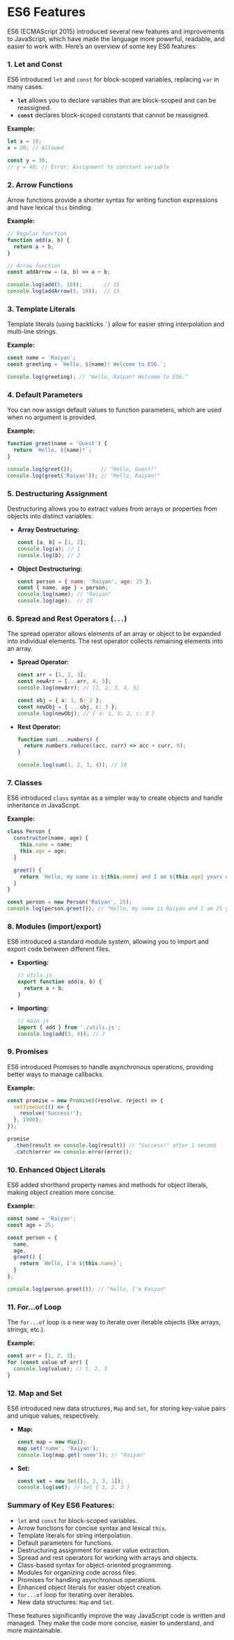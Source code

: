 # ES6 Features

ES6 (ECMAScript 2015) introduced several new features and improvements to JavaScript, which have made the language more powerful, readable, and easier to work with. Here’s an overview of some key ES6 features:

### 1. **Let and Const**
ES6 introduced `let` and `const` for block-scoped variables, replacing `var` in many cases.

- **`let`** allows you to declare variables that are block-scoped and can be reassigned.
- **`const`** declares block-scoped constants that cannot be reassigned.

**Example:**
```js
let x = 10;
x = 20; // Allowed

const y = 30;
// y = 40; // Error: Assignment to constant variable
```

### 2. **Arrow Functions**
Arrow functions provide a shorter syntax for writing function expressions and have lexical `this` binding.

**Example:**
```js
// Regular function
function add(a, b) {
  return a + b;
}

// Arrow function
const addArrow = (a, b) => a + b;

console.log(add(5, 10));       // 15
console.log(addArrow(5, 10));  // 15
```

### 3. **Template Literals**
Template literals (using backticks `` ` ``) allow for easier string interpolation and multi-line strings.

**Example:**
```js
const name = 'Raiyan';
const greeting = `Hello, ${name}! Welcome to ES6.`;

console.log(greeting); // "Hello, Raiyan! Welcome to ES6."
```

### 4. **Default Parameters**
You can now assign default values to function parameters, which are used when no argument is provided.

**Example:**
```js
function greet(name = 'Guest') {
  return `Hello, ${name}!`;
}

console.log(greet());         // "Hello, Guest!"
console.log(greet('Raiyan')); // "Hello, Raiyan!"
```

### 5. **Destructuring Assignment**
Destructuring allows you to extract values from arrays or properties from objects into distinct variables.

- **Array Destructuring:**
  ```js
  const [a, b] = [1, 2];
  console.log(a); // 1
  console.log(b); // 2
  ```

- **Object Destructuring:**
  ```js
  const person = { name: 'Raiyan', age: 25 };
  const { name, age } = person;
  console.log(name); // "Raiyan"
  console.log(age);  // 25
  ```

### 6. **Spread and Rest Operators (`...`)**
The spread operator allows elements of an array or object to be expanded into individual elements. The rest operator collects remaining elements into an array.

- **Spread Operator:**
  ```js
  const arr = [1, 2, 3];
  const newArr = [...arr, 4, 5];
  console.log(newArr); // [1, 2, 3, 4, 5]

  const obj = { a: 1, b: 2 };
  const newObj = { ...obj, c: 3 };
  console.log(newObj); // { a: 1, b: 2, c: 3 }
  ```

- **Rest Operator:**
  ```js
  function sum(...numbers) {
    return numbers.reduce((acc, curr) => acc + curr, 0);
  }

  console.log(sum(1, 2, 3, 4)); // 10
  ```

### 7. **Classes**
ES6 introduced `class` syntax as a simpler way to create objects and handle inheritance in JavaScript.

**Example:**
```js
class Person {
  constructor(name, age) {
    this.name = name;
    this.age = age;
  }

  greet() {
    return `Hello, my name is ${this.name} and I am ${this.age} years old.`;
  }
}

const person = new Person('Raiyan', 25);
console.log(person.greet()); // "Hello, my name is Raiyan and I am 25 years old."
```

### 8. **Modules (import/export)**
ES6 introduced a standard module system, allowing you to import and export code between different files.

- **Exporting:**
  ```js
  // utils.js
  export function add(a, b) {
    return a + b;
  }
  ```

- **Importing:**
  ```js
  // main.js
  import { add } from './utils.js';
  console.log(add(3, 4)); // 7
  ```

### 9. **Promises**
ES6 introduced Promises to handle asynchronous operations, providing better ways to manage callbacks.

**Example:**
```js
const promise = new Promise((resolve, reject) => {
  setTimeout(() => {
    resolve('Success!');
  }, 1000);
});

promise
  .then(result => console.log(result)) // "Success!" after 1 second
  .catch(error => console.error(error));
```

### 10. **Enhanced Object Literals**
ES6 added shorthand property names and methods for object literals, making object creation more concise.

**Example:**
```js
const name = 'Raiyan';
const age = 25;

const person = {
  name,
  age,
  greet() {
    return `Hello, I'm ${this.name}`;
  }
};

console.log(person.greet()); // "Hello, I'm Raiyan"
```

### 11. **For...of Loop**
The `for...of` loop is a new way to iterate over iterable objects (like arrays, strings, etc.).

**Example:**
```js
const arr = [1, 2, 3];
for (const value of arr) {
  console.log(value); // 1, 2, 3
}
```

### 12. **Map and Set**
ES6 introduced new data structures, `Map` and `Set`, for storing key-value pairs and unique values, respectively.

- **Map:**
  ```js
  const map = new Map();
  map.set('name', 'Raiyan');
  console.log(map.get('name')); // "Raiyan"
  ```

- **Set:**
  ```js
  const set = new Set([1, 2, 3, 1]);
  console.log(set); // Set { 1, 2, 3 }
  ```

### Summary of Key ES6 Features:
- `let` and `const` for block-scoped variables.
- Arrow functions for concise syntax and lexical `this`.
- Template literals for string interpolation.
- Default parameters for functions.
- Destructuring assignment for easier value extraction.
- Spread and rest operators for working with arrays and objects.
- Class-based syntax for object-oriented programming.
- Modules for organizing code across files.
- Promises for handling asynchronous operations.
- Enhanced object literals for easier object creation.
- `for...of` loop for iterating over iterables.
- New data structures: `Map` and `Set`.

These features significantly improve the way JavaScript code is written and managed. They make the code more concise, easier to understand, and more maintainable.